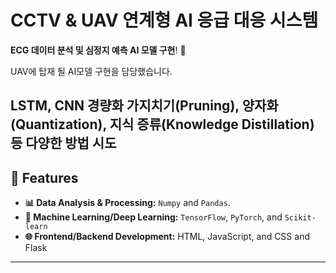 # CCTV & UAV 연계형 AI 응급 대응 시스템

**ECG 데이터 분석 및 심정지 예측 AI 모델 구현**! 🚀  

UAV에 탑재 될 AI모델 구현을 담당했습니다.

LSTM, CNN 경량화 가지치기(Pruning), 양자화(Quantization), 지식 증류(Knowledge Distillation) 등 다양한 방법 시도
---

## 🌟 Features

- **📊 Data Analysis & Processing:** `Numpy` and `Pandas`.
- **🤖 Machine Learning/Deep Learning:** `TensorFlow`, `PyTorch`, and `Scikit-learn`
- **🌐 Frontend/Backend Development:** HTML, JavaScript, and CSS and Flask
---
